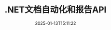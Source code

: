 ---
############################# Static ############################
layout: "landing"
date: 2025-01-13T15:11:22
draft: false

lang: zh
product: "Assembly"
product_tag: "assembly"
platform: "Net"
platform_tag: "net"

############################# Drop-down ############################
supported_platforms:
  items:
    # supported_platforms loop
    - title: ".NET"
      tag: "net"
    # supported_platforms loop
    - title: "Java"
      tag: "java"
    # supported_platforms loop
    - title: "Node.js"
      tag: "nodejs-java"

############################# Head ############################
head_title: ".NET文档自动化、组装和报告生成API"
head_description: "C# .NET API用于文档自动化、组装和报告生成。根据自定义模板创建PDF、Word、Excel、PPTX、HTML和电子邮件文档。"

############################# Header ############################
title: ".NET文档自动化和报告API"
description: "通过定义模板和合并数据来在.NET应用程序中生成报告。"
words:
  for: "用于"

actions:
  main: "通过Nuget下载试用版"
  main_link: "https://www.nuget.org/packages/GroupDocs.Assembly"
  alt: "许可"
  alt_link: "https://purchase.groupdocs.com/pricing/assembly/net/"
  title: "准备开始吗？"
  description: "免费试用GroupDocs.Assembly的功能或请求许可证。"

release:
  title: "版本 {0} 已发布"
  notes: "查看新功能"
  downloads: "下载"
  link: "https://releases.groupdocs.com/assembly/net/"

code:
  title: "使用C#填充DOCX中的图表"
  more: "更多示例"
  more_link: "https://github.com/groupdocs-assembly/GroupDocs.Assembly-for-.NET/"
  install: "dotnet add package GroupDocs.Assembly"
  content: |
    ```csharp {style=abap}   
    // 主模板的路径
    string template = "chart_template.docx";

    // 从源中检索管理者的生产力数据
    DocumentTable data_table = 
        new DocumentTable("Managers.json", 1);

    // 创建一个包含数据的 DataSourceInfo 实例
    DataSourceInfo data 
        = new DataSourceInfo(data_table, "managers");

    // 使用另一个 DataSourceInfo 设置图表颜色
    DataSourceInfo design = 
        new DataSourceInfo("red", "color");

    // 用数据填充模板并保存到输出
    DocumentAssembler asm = new DocumentAssembler();
    asm.AssembleDocument(template, "result.docx", data, design);
    ```

############################# Overview ############################
overview:
  enable: true
  title: "GroupDocs.Assembly 概述"
  description: ".NET解决方案用于自动化文档创建及高级数据集成。"
  features:
    # feature loop
    - title: "使用C#将业务数据添加到文档模板"
      content: "报告生成变得容易：使用GroupDocs.Assembly for .NET，您可以轻松将来自JSON或XML等源的数据插入到预定义模板中。"

    # feature loop
    - title: "处理本地数据对象"
      content: "支持的文档类型包括可以用数据自动填充的嵌入对象，如图示、图表、表格和列表。"

    # feature loop
    - title: "其他功能"
      content: "GroupDocs.Assembly for .NET 提供广泛的自定义选项。可以通过编程设计数据对象，生成条形码，通过URL使用在线数据源，以及以多种格式保存输出。"

############################# Platforms ############################
platforms:
  enable: true
  title: "平台独立性"
  description: "GroupDocs.Assembly for .NET 兼容以下操作系统、框架和包管理器。"
  items:
    # platform loop
    - title: "Amazon"
      image: "amazon"
    # platform loop
    - title: "Docker"
      image: "docker"
    # platform loop
    - title: "Azure"
      image: "azure"
    # platform loop
    - title: "VS Code"
      image: "vs_code"
    # platform loop
    - title: "ReSharper"
      image: "resharper"
    # platform loop
    - title: "macOS"
      image: "finder"
    # platform loop
    - title: "Linux"
      image: "linux"
    # platform loop
    - title: "NuGet"
      image: "nuget"

############################# File formats ############################
formats:
  enable: true
  title: "支持的文件格式"
  description: |
    GroupDocs.Assembly for .NET 可以处理以下[文件格式](https://docs.groupdocs.com/assembly/net/supported-document-formats/)。
  groups:
    # group loop
    - color: "green"
      content: |
        ### Microsoft Office 格式
        * **Word:**  DOCX, DOC, DOCM, DOT, DOTX, DOTM, RTF, WordprocessingML
        * **Excel:** XLSX, XLS, XLSM, XLSB, XLTM, XLT, XLTM, XLTX, SpreadsheetML
        * **PowerPoint:** PPT, PPTX, PPTM, PPS, PPSX, PPSM, POTM, POTX
    # group loop
    - color: "blue"
      content: |
        ### 图像及其他格式
        * **可移植:** PDF
        * **图像:** SVG, TIFF
        * **其他办公格式:** ODT, OTT, OTS, ODS, ODP, OTP
      # group loop
    - color: "red"
      content: |
        ### 其他格式
        * **网络:** HTML, MHTML
        * **电子邮件:** EML, MSG, EMLX
        * **其他:** EPUB, MD

############################# Features ############################
features:
  enable: true
  title: "GroupDocs.Assembly 功能"
  description: "使用高级数据模型创建文档和报告。"

  items:
    # feature loop
    - icon: "preview"
      title: "高级数据表示"
      content: "支持多种数据对象，如图表、列表、表格、图像等。"

    # feature loop
    - icon: "manipulate"
      title: "数据处理"
      content: "应用公式和顺序操作以有效格式化和显示数据。"

    # feature loop
    - icon: "two_pages"
      title: "广泛支持的格式范围"
      content: "与所有常用文档格式无缝协作，无论是模板还是输出文件。"

    # feature loop
    - icon: "document_settings"
      title: "丰富的模板标记"
      content: "在模板中利用序数、基数和字母数字格式。"

    # feature loop
    - icon: "text"
      title: "嵌入条形码"
      content: "动态生成条形码图像并将其插入到文档中。"

    # feature loop
    - icon: "add"
      title: "数据格式化"
      content: "以大写、小写、大写或首字母大写样式格式化模板中的字符串。"

    # feature loop
    - icon: "manipulate"
      title: "文档内容处理"
      content: "动态将外部文档中的内容插入到您的报告中。"

    # feature loop
    - icon: "convert"
      title: "多种格式保存"
      content: "通过文件扩展名或详细配置指定输出文件格式。"

    # feature loop
    - icon: "update"
      title: "灵活的数据处理"
      content: "使用Base64编码的字节动态插入图像和文档。"

############################# Code samples ############################
code_samples:
  enable: true
  title: "代码示例"
  description: "典型GroupDocs.Assembly操作的代码片段。"
  items:
    # code sample loop
    - title: "在Microsoft Word文档中插入项目符号列表"
      content: |
        [项目符号列表](https://docs.groupdocs.com/assembly/net/bulleted-list-in-word-processing-document/)是展示商业数据的常见方式。 以下示例展示如何使用GroupDocs.Assembly将列表添加到Word文档中。
        {{< landing/code title="如何在文档中填充列表">}}
        ```csharp {style=abap}
        // 在文档页面插入此模板：
        // 管理者的绩效指标
        // . <<foreach [in products]>><<[ProductName]>>
        // <</foreach>>

        // 指定模板路径
        string template = "Bulleted List Template.docx";

        // 设置输出文件路径
        string result = "Result Report.docx"

        // 从JSON源中检索管理者的数据
        JsonDataSource dataSource = new JsonDataSource("Report data.json");
        DataSourceInfo data = new DataSourceInfo(dataSource, "managers")

        // 生成填充数据的报告
        DocumentAssembler assembler = new DocumentAssembler();
        assembler.AssembleDocument(template, result, data);
        ```
        {{< /landing/code >}}
    # code sample loop
    - title: "在PPTX演示文稿中插入饼图"
      content: |
        您可以使用模板和XML数据创建[饼图](https://docs.groupdocs.com/assembly/net/pie-chart-in-presentation-document/)。 通过直观的数据表现增强您的报告。
        {{< landing/code title="如何在饼图中表示数据">}}
        ```csharp {style=abap}
        // 将图表标题模板添加到演示文稿中：
        // 客户的收入 <<foreach [in customers]>> 
        // <<x [CustomerName]>>

        // 还要包括图表数据模板：
        // Total Order Price<<foreach [in customers]>> 
        // <<x [CustomerName]>>

        // 指定图表模板路径
        string template = "Pie Chart Template.pptx";

        // 设置输出文件路径
        string result = "Result Report.pptx"

        // 从XML源中检索客户的数据
        JsonDataSource dataSource = new JsonDataSource("Chart data.xml");
        DataSourceInfo data = new DataSourceInfo(dataSource, "customers")

        // 生成图表并保存结果
        DocumentAssembler assembler = new DocumentAssembler();
        assembler.AssembleDocument(template, result, data);
        ```
        {{< /landing/code >}}

---